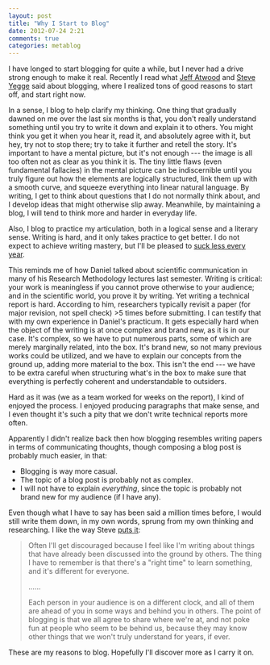 ```yaml
---
layout: post
title: "Why I Start to Blog"
date: 2012-07-24 2:21
comments: true
categories: metablog
---
```


I have longed to start blogging for quite a while, but I never had a drive strong enough to make it real. Recently I read what [Jeff Atwood](http://www.codinghorror.com/blog/2012/07/coding-horror-the-book.html) and [Steve Yegge](https://sites.google.com/site/steveyegge2/you-should-write-blogs) said about blogging, where I realized tons of good reasons to start off, and start right now.

<!-- more -->

In a sense, I blog to help clarify my thinking. One thing that gradually dawned on me over the last six months is that, you don't really understand something until you try to write it down and explain it to others. You might think you get it when you hear it, read it, and absolutely agree with it, but hey, try not to stop there; try to take it further and retell the story. It's important to have a mental picture, but it's not enough --- the image is all too often not as clear as you think it is. The tiny little flaws (even fundamental fallacies) in the mental picture can be indiscernible until you truly figure out how the elements are logically structured, link them up with a smooth curve, and squeeze everything into linear natural language. By writing, I get to think about questions that I do not normally think about, and I develop ideas that might otherwise slip away. Meanwhile, by maintaining a blog, I will tend to think more and harder in everyday life.

Also, I blog to practice my articulation, both in a logical sense and a literary sense. Writing is hard, and it only takes practice to get better. I do not expect to achieve writing mastery, but I'll be pleased to [suck less every year](http://www.codinghorror.com/blog/2006/03/sucking-less-every-year.html).

This reminds me of how Daniel talked about scientific communication in many of his Research Methodology lectures last semester. Writing is critical: your work is meaningless if you cannot prove otherwise to your audience; and in the scientific world, you prove it by writing. Yet writing a technical report is hard. According to him, researchers typically revisit a paper (for major revision, not spell check) >5 times before submitting. I can testify that with my own experience in Daniel's practicum. It gets especially hard when the object of the writing is at once complex and brand new, as it is in our case. It's complex, so we have to put numerous parts, some of which are merely marginally related, into the box. It's brand new, so not many previous works could be utilized, and we have to explain our concepts from the ground up, adding more material to the box. This isn't the end --- we have to be extra careful when structuring what's in the box to make sure that everything is perfectly coherent and understandable to outsiders.

Hard as it was (we as a team worked for weeks on the report), I kind of enjoyed the process. I enjoyed producing paragraphs that make sense, and I even thought it's such a pity that we don't write technical reports more often.

Apparently I didn't realize back then how blogging resembles writing papers in terms of communicating thoughts, though composing a blog post is probably much easier, in that:

* Blogging is way more casual.
* The topic of a blog post is probably not as complex.
* I will not have to explain _everything_, since the topic is probably not brand new for my audience (if I have any).

Even though what I have to say has been said a million times before, I would still write them down, in my own words, sprung from my own thinking and researching. I like the way Steve [puts it](https://sites.google.com/site/steveyegge2/you-should-write-blogs):

> Often I'll get discouraged because I feel like I'm writing about things that have already been discussed into the ground by others. The thing I have to remember is that there's a "right time" to learn something, and it's different for everyone.
>
> ......
>
> Each person in your audience is on a different clock, and all of them are ahead of you in some ways and behind you in others. The point of blogging is that we all agree to share where we're at, and not poke fun at people who seem to be behind us, because they may know other things that we won't truly understand for years, if ever.

These are my reasons to blog. Hopefully I'll discover more as I carry it on.